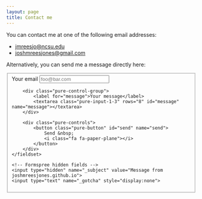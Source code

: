 ```yaml
---
layout: page
title: Contact me
---
```


You can contact me at one of the following email addresses:

- jmreesjo@ncsu.edu
- joshmreesjones@gmail.com

Alternatively, you can send me a message directly here:

<form class="pure-form pure-form-aligned" action="https://formspree.io/joshmreesjones@gmail.com" method="POST">
    <fieldset>
        <div class="pure-control-group">
            <label for="email">Your email</label>  
            <input class="pure-input-1-3" id="email" name="_replyto" type="text" placeholder="foo@bar.com">
        </div>

        <div class="pure-control-group">
            <label for="message">Your message</label>
            <textarea class="pure-input-1-3" rows="8" id="message" name="message"></textarea>
        </div>

        <div class="pure-controls">
            <button class="pure-button" id="send" name="send">
                Send &nbsp;
                <i class="fa fa-paper-plane"></i>
            </button>
        </div>
    </fieldset>

    <!-- Formspree hidden fields -->
    <input type="hidden" name="_subject" value="Message from joshmreesjones.github.io">
    <input type="text" name="_gotcha" style="display:none">
</form>
